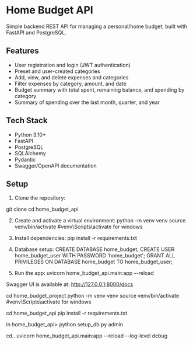 # Home Budget API
Simple backend REST API for managing a personal/home budget, built with FastAPI and PostgreSQL.

## Features
- User registration and login (JWT authentication)
- Preset and user-created categories
- Add, view, and delete expenses and categories
- Filter expenses by category, amount, and date
- Budget summary with total spent, remaining balance, and spending by category
- Summary of spending over the last month, quarter, and year

## Tech Stack
- Python 3.10+
- FastAPI
- PostgreSQL
- SQLAlchemy
- Pydantic
- Swagger/OpenAPI documentation

## Setup

1. Clone the repository:

git clone <repo-url>
cd home_budget_api

2. Create and activate a virtual environment:
python -m venv venv
source venv/bin/activate #venv\Scripts\activate for windows

3. Install dependencies:
pip install -r requirements.txt

4. Database setup:
CREATE DATABASE home_budget;
CREATE USER home_budget_user WITH PASSWORD 'home_budget';
GRANT ALL PRIVILEGES ON DATABASE home_budget TO home_budget_user;

5. Run the app:
uvicorn home_budget_api.main:app --reload

Swagger UI is available at: http://127.0.0.1:8000/docs




cd home_budget_project
python -m venv venv
source venv/bin/activate #venv\Scripts\activate for windows

cd home_budget_api
pip install -r requirements.txt

in home_budget_api> python setup_db.py admin

cd..
uvicorn home_budget_api.main:app --reload --log-level debug